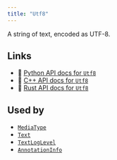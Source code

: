 ```yaml
---
title: "Utf8"
---
```


A string of text, encoded as UTF-8.


## Links
 * 🐍 [Python API docs for `Utf8`](https://ref.rerun.io/docs/python/stable/common/datatypes#rerun.datatypes.Utf8)
 * 🌊 [C++ API docs for `Utf8`](https://ref.rerun.io/docs/cpp/stable/structrerun_1_1datatypes_1_1Utf8.html?speculative-link)
 * 🦀 [Rust API docs for `Utf8`](https://docs.rs/rerun/latest/rerun/datatypes/struct.Utf8.html)


## Used by

* [`MediaType`](../components/media_type.md)
* [`Text`](../components/text.md)
* [`TextLogLevel`](../components/text_log_level.md)
* [`AnnotationInfo`](../datatypes/annotation_info.md)
